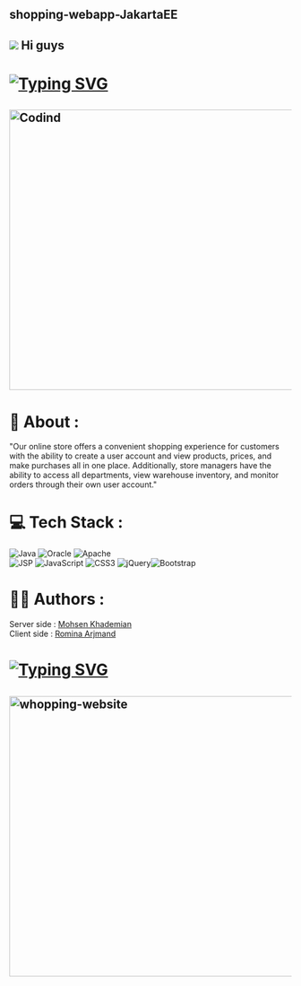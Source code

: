 ## shopping-webapp-JakartaEE
##    ![](https://user-images.githubusercontent.com/18350557/176309783-0785949b-9127-417c-8b55-ab5a4333674e.gif) Hi guys
# [![Typing SVG](https://readme-typing-svg.herokuapp.com?size=19&color=0F9DAE&background=FF2C0000&multiline=true&lines=This+is+a+shopping+website)](https://git.io/typing-svg)
## <img align="center" alt="Codind" width="900" height="500" src="https://payload.cargocollective.com/1/8/270313/8807453/ECP_VV_Business_12fps.gif">
# 📢 About :
"Our online store offers a convenient shopping experience for customers with the ability to create a user account and view products, prices, and make purchases all in one place. Additionally, store managers have the ability to access all departments, view warehouse inventory, and monitor orders through their own user account."
# 💻 Tech Stack :
![Java](https://img.shields.io/badge/java-%23ED8B00.svg?style=for-the-badge&logo=java&logoColor=white) ![Oracle](https://img.shields.io/badge/Oracle-F80000?style=for-the-badge&logo=oracle&logoColor=white) ![Apache](https://img.shields.io/badge/apache-%23D42029.svg?style=for-the-badge&logo=apache&logoColor=white)<br>
![JSP](https://img.shields.io/badge/jsp-%23ED8B00.svg?style=for-the-badge&logo=java&logoColor=white) ![JavaScript](https://img.shields.io/badge/javascript-%23323330.svg?style=for-the-badge&logo=javascript&logoColor=%23F7DF1E) ![CSS3](https://img.shields.io/badge/css3-%231572B6.svg?style=for-the-badge&logo=css3&logoColor=white) ![jQuery](https://img.shields.io/badge/jquery-%230769AD.svg?style=for-the-badge&logo=jquery&logoColor=white)![Bootstrap](https://img.shields.io/badge/bootstrap-%23563D7C.svg?style=for-the-badge&logo=bootstrap&logoColor=white)
# 🧑‍💻 Authors : 
 Server side : [Mohsen Khademian](https://github.com/Mohsenkhademian)<br>
 Client side : [Romina Arjmand](https://github.com/Rominaarjomand)<br>
# [![Typing SVG](https://readme-typing-svg.herokuapp.com?size=19&color=0F9A&background=FF2C0000&multiline=true&lines=Under+Construction+...+please+wait)](https://git.io/typing-svg)
## <img align="center" alt="whopping-website" width="900" height="500" src="https://officechai.com/wp-content/uploads/2015/11/online-shopping.jpg">
